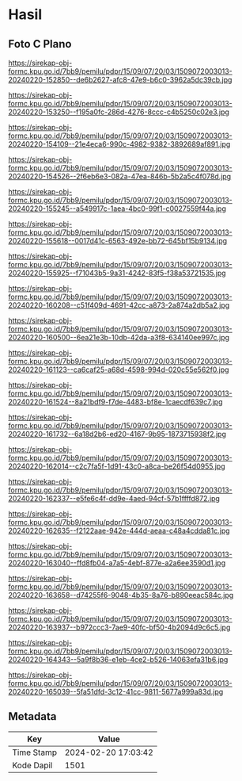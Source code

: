 # Hasil

## Foto C Plano

https://sirekap-obj-formc.kpu.go.id/7bb9/pemilu/pdpr/15/09/07/20/03/1509072003013-20240220-152850--de6b2627-afc8-47e9-b6c0-3962a5dc39cb.jpg

https://sirekap-obj-formc.kpu.go.id/7bb9/pemilu/pdpr/15/09/07/20/03/1509072003013-20240220-153250--f195a0fc-286d-4276-8ccc-c4b5250c02e3.jpg

https://sirekap-obj-formc.kpu.go.id/7bb9/pemilu/pdpr/15/09/07/20/03/1509072003013-20240220-154109--21e4eca6-990c-4982-9382-3892689af891.jpg

https://sirekap-obj-formc.kpu.go.id/7bb9/pemilu/pdpr/15/09/07/20/03/1509072003013-20240220-154526--2f6eb6e3-082a-47ea-846b-5b2a5c4f078d.jpg

https://sirekap-obj-formc.kpu.go.id/7bb9/pemilu/pdpr/15/09/07/20/03/1509072003013-20240220-155245--a549917c-1aea-4bc0-99f1-c0027559f44a.jpg

https://sirekap-obj-formc.kpu.go.id/7bb9/pemilu/pdpr/15/09/07/20/03/1509072003013-20240220-155618--0017d41c-6563-492e-bb72-645bf15b9134.jpg

https://sirekap-obj-formc.kpu.go.id/7bb9/pemilu/pdpr/15/09/07/20/03/1509072003013-20240220-155925--f71043b5-9a31-4242-83f5-f38a53721535.jpg

https://sirekap-obj-formc.kpu.go.id/7bb9/pemilu/pdpr/15/09/07/20/03/1509072003013-20240220-160208--c51f409d-4691-42cc-a873-2a874a2db5a2.jpg

https://sirekap-obj-formc.kpu.go.id/7bb9/pemilu/pdpr/15/09/07/20/03/1509072003013-20240220-160500--6ea21e3b-10db-42da-a3f8-634140ee997c.jpg

https://sirekap-obj-formc.kpu.go.id/7bb9/pemilu/pdpr/15/09/07/20/03/1509072003013-20240220-161123--ca6caf25-a68d-4598-994d-020c55e562f0.jpg

https://sirekap-obj-formc.kpu.go.id/7bb9/pemilu/pdpr/15/09/07/20/03/1509072003013-20240220-161524--8a21bdf9-f7de-4483-bf8e-1caecdf639c7.jpg

https://sirekap-obj-formc.kpu.go.id/7bb9/pemilu/pdpr/15/09/07/20/03/1509072003013-20240220-161732--6a18d2b6-ed20-4167-9b95-1873715938f2.jpg

https://sirekap-obj-formc.kpu.go.id/7bb9/pemilu/pdpr/15/09/07/20/03/1509072003013-20240220-162014--c2c7fa5f-1d91-43c0-a8ca-be26f54d0955.jpg

https://sirekap-obj-formc.kpu.go.id/7bb9/pemilu/pdpr/15/09/07/20/03/1509072003013-20240220-162337--e5fe6c4f-dd9e-4aed-94cf-57b1ffffd872.jpg

https://sirekap-obj-formc.kpu.go.id/7bb9/pemilu/pdpr/15/09/07/20/03/1509072003013-20240220-162635--f2122aae-942e-444d-aeaa-c48a4cdda81c.jpg

https://sirekap-obj-formc.kpu.go.id/7bb9/pemilu/pdpr/15/09/07/20/03/1509072003013-20240220-163040--ffd8fb04-a7a5-4ebf-877e-a2a6ee3590d1.jpg

https://sirekap-obj-formc.kpu.go.id/7bb9/pemilu/pdpr/15/09/07/20/03/1509072003013-20240220-163658--d74255f6-9048-4b35-8a76-b890eeac584c.jpg

https://sirekap-obj-formc.kpu.go.id/7bb9/pemilu/pdpr/15/09/07/20/03/1509072003013-20240220-163937--b972ccc3-7ae9-40fc-bf50-4b2094d9c6c5.jpg

https://sirekap-obj-formc.kpu.go.id/7bb9/pemilu/pdpr/15/09/07/20/03/1509072003013-20240220-164343--5a9f8b36-e1eb-4ce2-b526-14063efa31b6.jpg

https://sirekap-obj-formc.kpu.go.id/7bb9/pemilu/pdpr/15/09/07/20/03/1509072003013-20240220-165039--5fa51dfd-3c12-41cc-9811-5677a999a83d.jpg


## Metadata

| Key        | Value               |
| ---------- | ------------------- |
| Time Stamp | 2024-02-20 17:03:42 |
| Kode Dapil | 1501                |



